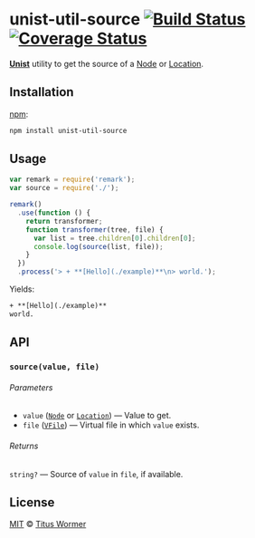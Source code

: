 # unist-util-source [![Build Status][travis-badge]][travis] [![Coverage Status][codecov-badge]][codecov]

[**Unist**][unist] utility to get the source of a [Node][] or
[Location][].

## Installation

[npm][npm-install]:

```bash
npm install unist-util-source
```

## Usage

```js
var remark = require('remark');
var source = require('./');

remark()
  .use(function () {
    return transformer;
    function transformer(tree, file) {
      var list = tree.children[0].children[0];
      console.log(source(list, file));
    }
  })
  .process('> + **[Hello](./example)**\n> world.');
```

Yields:

```txt
+ **[Hello](./example)**
world.
```

## API

### `source(value, file)`

###### Parameters

*   `value` ([`Node`][node] or [`Location`][location]) — Value to get.
*   `file` ([`VFile`][vfile]) — Virtual file in which `value` exists.

###### Returns

`string?` — Source of `value` in `file`, if available.

## License

[MIT][license] © [Titus Wormer][author]

<!-- Definitions -->

[travis-badge]: https://img.shields.io/travis/wooorm/unist-util-source.svg

[travis]: https://travis-ci.org/wooorm/unist-util-source

[codecov-badge]: https://img.shields.io/codecov/c/github/wooorm/unist-util-source.svg

[codecov]: https://codecov.io/github/wooorm/unist-util-source

[npm-install]: https://docs.npmjs.com/cli/install

[license]: LICENSE

[author]: http://wooorm.com

[unist]: https://github.com/wooorm/unist

[node]: https://github.com/wooorm/unist#node

[location]: https://github.com/wooorm/unist#location

[vfile]: https://github.com/wooorm/vfile

